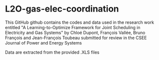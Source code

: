 # L2O-gas-elec-coordination
This GitHub github contains the codes and data used in the research work entitled "A Learning-to-Optimize Framework for Joint Scheduling in Electricity and Gas Systems" by Chloé Dupont, François Vallée, Bruno François and Jean-François Toubeau submitted for review in the CSEE Journal of Power and Energy Systems

Data are extracted from the provided .XLS files